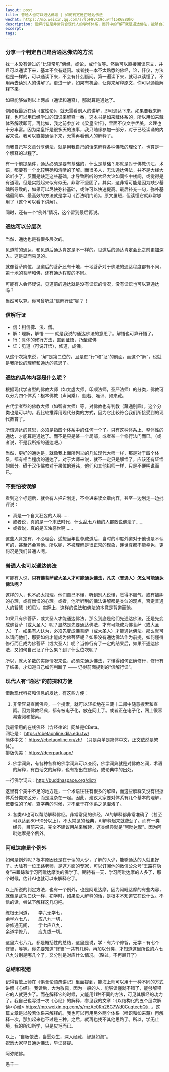 ```yaml
---
layout: post
title: 普通人也可以通达佛法 | 如何判定是否通达佛法
wechat: https://mp.weixin.qq.com/s/lpF8vKC9cuvTf15K6E8DkQ
description: 信解行证是非常符合现代人的学修体系，而其中的“解”就是通达佛法，能够自己通读经典，能够用自己的语言解释经典。解在前，行、证在后，所以，普通人也可以通达佛法的。
excerpt: 
tags:
---
```


### 分享一个判定自己是否通达佛法的方法

找一本没有读过的“比较常见”佛经，或论，或忏仪等。然后可以直接阅读原文，并且可以通读下来，基本不会有疑问。或者找一本不太熟悉的佛经，论，忏仪，方法也是一样的，可以通读下来，不会有什么疑问。第一遍读下来，就可以读懂了，不用再去读别人的讲解了。更进一步，如果有机会，让你来解释原文，你可以通篇解释下来。

如果能够做到以上两点（通读和通释），那就算是通达了。

例如我最近在读《宝性论》，就无需看别人的讲解，即可通达下来。如果要我来解释，也可以用已经学过的知识来解释一番，这本书是如来藏体系的，所以用如来藏体系解读即可。再比如，我之前参加过《梁皇宝忏》，里面不仅文字优美，义理也十分丰富。因为梁皇忏是很多天的法事，我只随缘参加一部分，对于已经读诵的内容来说。我可以直接通读下来，无需再看他人的解释了。

而我自己写文章分享佛法，就是用我自己的话来解释各种佛教的理论了。也算是一个解释的过程了。

有一个前提条件，通达必须是要有基础的，什么是基础？那就是对于佛教词汇，术语，都要有一个比较明确和清晰的了解。而很多人，无法通达佛法，并不是大经大论听少了，反而是缺乏这些基础，才导致所听的大经大论如同空中楼阁，或觉得是有道理，但是实践起来似有似无，非常不坚固了。其实，这非常可能是因为缺少基础所导致的，如果可以尽快弥补基础，或许可以快速提高。最后补充一句，弥补基础最简单、最高效的方法就是学习《百法明门论》。原文虽短，但读懂它就非常够用了（这个可以看下讲解）。

同时，还有一个“例外”情况，这个留到最后再说。

### 通达可以分层次

当然，通达也是有很多层次的。

见道前的通达，和见道后通达肯定是不一样的。见道后的通达肯定会比之前更加深入。这是显而易见的。

就像菩萨阶位，见道后的菩萨还有十地，十地菩萨对于佛法的通达程度都有不同，第十地的菩萨和佛，还有通达程度的不同。

可能有人会怀疑说，见道前的通达就是没有证悟的情况，没有证悟也可以算通达吗？

当然可以算。你可曾听过“信解行证”呢？！

### 信解行证

* 信：相信佛、法、僧。
* 解：理解，解悟 —— 就是我说的通达佛法的意思了。解悟也可算开悟了。
* 行：具体的修行方法，直到证悟，乃至成佛
* 证：见道（可说开悟），修道，成佛。

从这个次第来说，“解”是第二位的，且是在“行”和“证”的前面。而这个“解”，也就是我所说的理解和通达的意思了。

### 通达的具体内容是什么呢？

根据现代学者型的佛教大师（如太虚大师，印顺法师，圣严法师）的分类，佛教可以分为四个体系：根本佛教（声闻乘）、般若、唯识、如来藏。

古代学者型的佛教大师（如智者大师）等，对佛教也有判教（藏通别圆），这个分类也是可以的。我比较推荐用现代分类的方式，因为它比较符合我们所接受到的现代教育了。

所谓通达的意思，必须是指四个体系中的任何一个了。只有这种体系上、整体性的通达，才能算是通达了。而不是只是某一个局部，或者某一个修行法门而已。（或者说，不是我所指的通达吧。）

当然，更好的通达是，就像我上面所列举的几位现代大师一样，那是对于四个体系，都有相当程度的通达了。对于大师来说，就不一定只是解悟了，应该还有证悟的部分。碍于汉传佛教对于果位的避讳，他们和其他祖师一样，只是不便明说而已。

### 不要怕被误解

看到这个标题后，就会有人把它划走，不会进来读文章内容，甚至一边划走一边批评说：
* 真是一个自大狂妄的人啊……
* 或者说，真的是一个末法时代，什么乱七八糟的人都敢说佛法了…… 
* 或者说，真的是五浊恶世啊…… 

这些人肯定有，不必理会。遥想当年世尊成道后，当时的印度外道对于他也是不认可的，甚至还会骂他。所以呢，不被理解是很正常的现象，连世尊都不能幸免，更何况是我们普通人呢。

### 普通人也可以通达佛法

可能有人说，**只有佛菩萨或大圣人才可能通达佛法，凡夫（普通人）怎么可能通达佛法呢？**

这样的人，也不必太搭理。他们自己不懂，听到别人说懂，觉得不服气，或有嫉妒的心理，或有憎恨的心理。或者，他所听到的佛法讲解都是类似的观点，否定普通人的智慧（知见）。实际上，这样的说法和佛法的本意是背道而驰。

如果只有佛菩萨，或大圣人才能通达佛法，那么到底是他们先通达佛法，还是先变成佛菩萨（或大圣人）呢？显然是先要通达佛法，才有可能成为佛菩萨（或大圣人）了。如果有人认为，必须先变成佛菩萨（或大圣人）才能通达佛法。那么就可以请问他们，那要如何才能成为佛菩萨呢？如果没有通达佛法作为前提，如何懂得修行而且成为佛菩萨（或大圣人）呢？当修行有了一定的结果后，如果不通达佛法，又如何自己证了什么果？到了什么位次呢？

所以，就大多数的实际情况来说，必须先通达佛法，才懂得如何正确修行，修行有了结果，才知道自己如何判断了 —— 记得前面提到的“信解行证”。

### 现代人有“通达”的前提和方便

借助现代科技和信息的发达，有这些方便：

1. 非常容易查阅佛典，一个搜索，就可以轻松地在三藏十二部中随意搜索和查阅。因为佛教经典，都有被电子化，放在网上了。或者正在电子化，网上很容易查阅和搜索。

我最常用的在线佛经（含经律论）网址是CBeta。<br>
网址是： https://cbetaonline.dila.edu.tw/ <br>
简体中文： https://cbetaonline.cn/zh/ （只是菜单是简体中文，正文依然是繁体）。<br>
排版优美： https://deerpark.app/ <br>

2. 佛学词典，有各种各样的佛学词典可以查阅，佛学词典就是对佛教名词，术语的解释，有白话文的解释，也有指出在佛经，或论典中的出处。

一行佛学词典：http://buddhaspace.org/dict/ <br>

这里有个美中不足的地方是，一个术语往往有很多的解释，而这些解释又没有根据体系分类来区分，而是混杂在一起。因此，建议大家要对体系有几个基本的理解，概要性的了解，查字典的时候，才不至于在体系之见混淆了。

3. 各类AI也可以帮助解释佛经。非常常见的佛经，AI的解释都非常准确了（甚至可以达到80-90分以上）。不太常见的经典，AI解释起来就费劲了。而有一类经典，目前来说，完全不建议用AI来解读，这类经典就是“阿毗达摩”。因为阿毗达摩是个例外。

### 阿毗达摩是个例外

如何是例外呢？根本原因还是在于读的人少，了解的人少，能够通达的人就更好了。大陆有一位王路老师，是这方面的专家，可以订阅他的微信公众号“王路在隐身”来跟踪和学习阿毗达摩类的佛学了。期待有一天，学习阿毗达摩的人多了，那个时候，估计AI也就可以来解释它了。

以上所说的判定方法，也有一个例外，也是阿毗达摩。因为阿毗达摩的有些内容，就像是武功口诀一样，初学时，如果没人解释的话，是根本不知道它在说什么。不信的话，尝试下解释这几句吧。

练根无间道，　　学六无学七，<br>
余学六七八，　　应八九一切，<br>
杂修通无间，　　学七应八九，<br>
余道学修八，　　应九或一切。<br>

这里六七八九，都是概括性的总结，这里是说，学 - 有六个修智，无学 - 有七个修智，等等。你先要知道“修智”一共有几种，再加以分类，才知道这里所说的六七八九分别是哪几个了，又分别是对应什么情况。（略过，不再展开了）

### 总结和祝愿

记得智敏上师在《俱舍论颂疏讲记》里面提到，能海上师可以用十一种不同的方式讲解《心经》。我读后，大为敬佩，因为一般的人，能够读懂就不错了，能够解释它的人就更少了。而在解释它的时候，又能用11种不同的方法，可见其解经的功力了。我自己也写过一次《心经》的解释，参见我的文章：《以结构化的五个层次解读<心经> https://mp.weixin.qq.com/s/mzAc0Rn26G7Wd0CuqteebQ》 。这篇文章是以般若体系来解释的。我也可以再用另外两个体系（唯识和如来藏）再解释一次，那加起来也不过是三种。之后，就再也找不其他思路了。所以，学无止境，我的所知所学，只是皮毛而已。

以上，“自皈依法，当愿众生，深入经藏，智慧如海”。<br>
祝愿大家早日通达佛法，早证菩提。

阿弥陀佛。

愚千一

